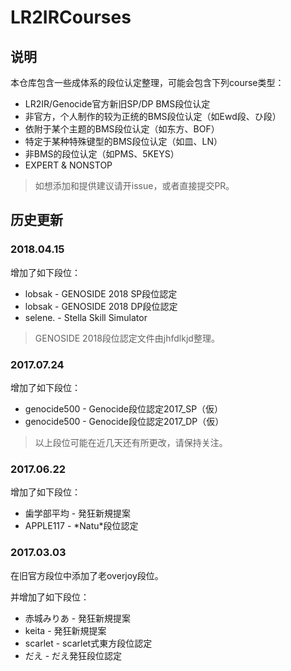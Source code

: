 ﻿LR2IRCourses
==================

## 说明

本仓库包含一些成体系的段位认定整理，可能会包含下列course类型：
- LR2IR/Genocide官方新旧SP/DP BMS段位认定
- 非官方，个人制作的较为正统的BMS段位认定（如Ewd段、ひ段）
- 依附于某个主题的BMS段位认定（如东方、BOF）
- 特定于某种特殊键型的BMS段位认定（如皿、LN）
- 非BMS的段位认定（如PMS、5KEYS）
- EXPERT & NONSTOP

> 如想添加和提供建议请开issue，或者直接提交PR。

## 历史更新

### 2018.04.15

增加了如下段位：
- lobsak - GENOSIDE 2018 SP段位認定
- lobsak - GENOSIDE 2018 DP段位認定
- selene. - Stella Skill Simulator

> GENOSIDE 2018段位認定文件由jhfdlkjd整理。

### 2017.07.24

增加了如下段位：
- genocide500 - Genocide段位認定2017_SP（仮）
- genocide500 - Genocide段位認定2017_DP（仮）

> 以上段位可能在近几天还有所更改，请保持关注。

### 2017.06.22

增加了如下段位：
- 歯学部平均 - 発狂新規提案
- APPLE117 - \*Natu\*段位認定

### 2017.03.03

在旧官方段位中添加了老overjoy段位。

并增加了如下段位：
- 赤城みりあ - 発狂新規提案
- keita - 発狂新規提案
- scarlet - scarlet式東方段位認定
- だえ - だえ発狂段位認定
